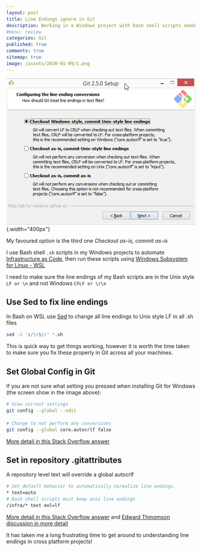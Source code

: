 ```yaml
---
layout: post
title: Line Endings ignore in Git 
description: Working in a Windows project with bash shell scripts needs care taken to make line endings consistent 
#menu: review
categories: Git
published: true 
comments: true     
sitemap: true
image: /assets/2020-01-09/1.png
---
```


![alt text](/assets/2020-01-09/1.png "Git line endings"){:width="400px"}  

My favoured option is the third one *Checkout as-is, commit as-is*

I use Bash shell `.sh` scripts in my Windows projects to automate [Infrastructure as Code](/2020/01/09/Publishing-ASP-NET-Core-3-App-to-Ubuntu), then run these scripts using [Windows Subsystem for Linux - WSL](https://docs.microsoft.com/en-us/windows/wsl/install-win10)

I need to make sure the line endings of my Bash scripts are in the Unix style `LF or \n` and not Windows `CFLF or \r\n`

## Use Sed to fix line endings

In Bash on WSL use [Sed](https://www.geeksforgeeks.org/sed-command-in-linux-unix-with-examples/) to change all line endings to Unix style LF in all .sh files

```bash
sed -i 's/\r$//' *.sh
```

This is quick way to get things working, however it is worth the time taken to make sure you fix these properly in Git across all your machines.

## Set Global Config in Git

If you are not sure what setting you pressed when installing Git for Windows (the screen show in the image above):

```bash
# View current settings
git config --global --edit

# Change to not perform any conversions
git config --global core.autocrlf false
```

[More detail in this Stack Overflow answer](https://stackoverflow.com/a/10419350/26086)

## Set in repository .gitattributes

A repository level text will override a global autocrlf

```bash
# Set default behavior to automatically normalize line endings.
* text=auto
# Bash shell scripts must keep unix line endings
/infra/* text eol=lf
```

[More detail in this Stack Overflow answer](https://stackoverflow.com/a/25653519/26086) and [Edward Thmomson discussion in more detail](https://www.edwardthomson.com/blog/git_for_windows_line_endings.html)  

It has taken me a long frustrating time to get around to understanding line endings in cross platform projects!
